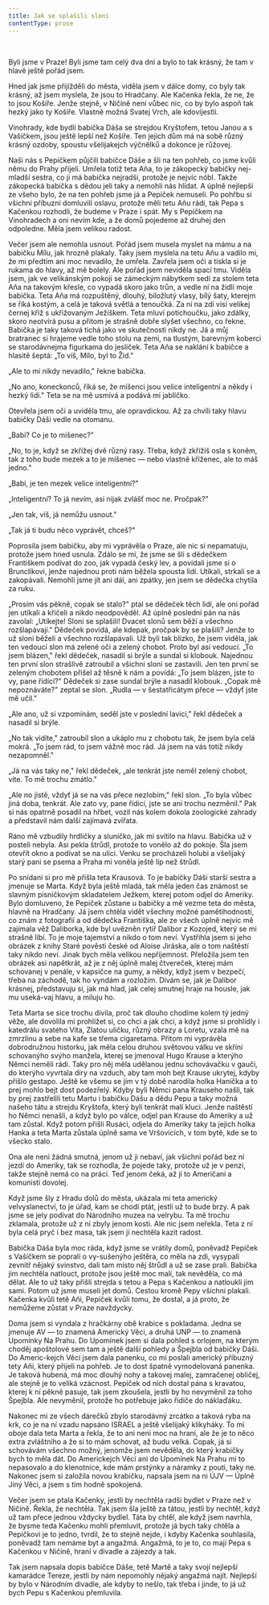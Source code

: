 ```yaml
---
title: Jak se splašili sloni
contentType: prose
---
```


 

Byli jsme v Praze! Byli jsme tam celý dva dni a bylo to tak krásný, že tam v hlavě ještě pořád jsem.

Hned jak jsme přijížděli do města, viděla jsem v dálce domy, co byly tak krásný, až jsem myslela, že jsou to Hradčany. Ale Kačenka řekla, že ne, že to jsou Košíře. Jenže stejně, v Ničíně není vůbec nic, co by bylo aspoň tak hezký jako ty Košíře. Vlastně možná Svatej Vrch, ale kdovíjestli.

Vinohrady, kde bydlí babička Dáša se strejdou Kryštofem, tetou Janou a s Vašíčkem, jsou ještě lepší než Košíře. Ten jejich dům má na sobě různý krásný ozdoby, spoustu všelijakejch výčnělků a dokonce je růžovej.

Naši nás s Pepíčkem půjčili babičce Dáše a šli na ten pohřeb, co jsme kvůli němu do Prahy přijeli. Umřela totiž teta Aňa, to je zákopecký babičky nej-mladší sestra, co ji má babička nejradši, protože je nejvíc nóbl. Takže zákopecká babička s dědou jeli taky a nemohli nás hlídat. A úplně nejlepší ze všeho bylo, že na ten pohřeb jsme já a Pepíček nemuseli. Po pohřbu si všichni příbuzní domluvili oslavu, protože měli tetu Aňu rádi, tak Pepa s Kačenkou rozhodli, že budeme v Praze i spát. My s Pepíčkem na Vinohradech a oni nevím kde, a že domů pojedeme až druhej den odpoledne. Měla jsem velikou radost.

Večer jsem ale nemohla usnout. Pořád jsem musela myslet na mámu a na babičku Mílu, jak hrozně plakaly. Taky jsem myslela na tetu Aňu a vadilo mi, že mi předtím ani moc nevadilo, že umřela. Zavřela jsem oči a tiskla si je rukama do hlavy, až mě bolely. Ale pořád jsem neviděla spací tmu. Viděla jsem, jak ve velikánským pokoji se zámeckým nábytkem sedí za stolem teta Aňa na takovým křesle, co vypadá skoro jako trůn, a vedle ní na židli moje babička. Teta Aňa má rozpuštěný, dlouhý, bíložlutý vlasy, bílý šaty, kterejm se říká kostým, a celá je taková světlá a tenoučká. Za ní na zdi visí velikej černej kříž s ukřižovaným Ježíškem. Teta mluví potichoučku, jako zdálky, skoro neotvírá pusu a přitom je strašně dobře slyšet všechno, co řekne. Babička je taky taková tichá jako ve skutečnosti nikdy ne. Já a můj bratranec si hrajeme vedle toho stolu na zemi, na tlustým, barevným koberci se starodávnejma figurkama do jesliček. Teta Aňa se naklání k babičce a hlasitě šeptá: „To víš, Mílo, byl to Žid."

„Ale to mi nikdy nevadilo," řekne babička.

„No ano, koneckonců, říká se, že míšenci jsou velice inteligentní a někdy i hezký lidi." Teta se na mě usmívá a podává mi jablíčko.

Otevřela jsem oči a uviděla tmu, ale opravdickou. Až za chvíli taky hlavu babičky Dáši vedle na otomanu.

„Babi? Co je to míšenec?"

„No, to je, když se zkřížej dvě různý rasy. Třeba, když zkřížíš osla s koněm, tak z toho bude mezek a to je míšenec — nebo vlastně kříženec, ale to máš jedno."

„Babi, je ten mezek velice inteligentní?"

„Inteligentní? To já nevím, asi nijak zvlášť moc ne. Pročpak?"

„Jen tak, víš, já nemůžu usnout."

„Tak já ti budu něco vyprávět, chceš?"

Poprosila jsem babičku, aby mi vyprávěla o Praze, ale nic si nepamatuju, protože jsem hned usnula. Zdálo se mi, že jsme se šli s dědečkem Františkem podívat do zoo, jak vypadá český lev, a povídali jsme si o Brunclíkovi, jenže najednou proti nám běžela spousta lidí. Utíkali, strkali se a zakopávali. Nemohli jsme jít ani dál, ani zpátky, jen jsem se dědečka chytila za ruku.

„Prosím vás pěkně, copak se stalo?" ptal se dědeček těch lidí, ale oni pořád jen utíkali a křičeli a nikdo neodpověděl. Až úplně poslední pán na nás zavolal: „Utíkejte! Sloni se splašili! Dvacet slonů sem běží a všechno rozšlapávají." Dědeček povídá, ale kdepak, pročpak by se plašili? Jenže to už sloni běželi a všechno rozšlapávali. Už byli tak blízko, že jsem viděla, jak ten vedoucí slon má zelené oči a zelený chobot. Proto byl asi vedoucí. „To jsem blázen," řekl dědeček, nasadil si brýle a sundal si klobouk. Najednou ten první slon strašlivě zatroubil a všichni sloni se zastavili. Jen ten první se zeleným chobotem přišel až těsně k nám a povídá: „To jsem blázen, jste to vy, pane řídící?" Dědeček si zase sundal brýle a nasadil klobouk. „Copak mě nepoznáváte?" zeptal se slon. „Rudla — v šestatřicátym přece — vždyť jste mě učil."

„Ale ano, už si vzpomínám, seděl jste v poslední lavici," řekl dědeček a nasadil si brýle.

„No tak vidíte," zatroubil slon a ukáplo mu z chobotu tak, že jsem byla celá mokrá. „To jsem rád, to jsem vážně moc rád. Já jsem na vás totiž nikdy nezapomněl."

„Já na vás taky ne," řekl dědeček, „ale tenkrát jste neměl zelený chobot, víte. To mě trochu zmátlo."

„Ale no jistě, vždyť já se na vás přece nezlobím," řekl slon. „To byla vůbec jiná doba, tenkrát. Ale zato vy, pane řídící, jste se ani trochu nezměnil." Pak si nás opatrně posadil na hřbet, vozil nás kolem dokola zoologické zahrady a představil nám další zajímavá zvířata.

Ráno mě vzbudily hrdličky a sluníčko, jak mi svítilo na hlavu. Babička už v posteli nebyla. Asi pekla štrůdl, protože to vonělo až do pokoje. Šla jsem otevřít okno a podívat se na ulici. Venku se procházeli holubi a všelijaký starý pani se psema a Praha mi voněla ještě líp než štrůdl.

Po snídani si pro mě přišla teta Krausová. To je babičky Dáši starší sestra a jmenuje se Marta. Když byla ještě mladá, tak měla jeden čas známost se slavným písničkovým skladatelem Ježkem, kterej potom odjel do Ameriky. Bylo domluveno, že Pepíček zůstane u babičky a mě vezme teta do města, hlavně na Hradčany. Já jsem chtěla vidět všechny možné pamětihodnosti, co znám z fotografií a od dědečka Františka, ale ze všech úplně nejvíc mě zajímala věž Daliborka, kde byl uvězněn rytíř Dalibor z Kozojed, který se mi strašně líbí. To je moje tajemství a nikdo o tom neví. Vystřihla jsem si jeho obrázek z knihy Staré pověsti české od Aloise Jiráska, ale o tom naštěstí taky nikdo neví. Jinak bych měla velikou nepříjemnost. Přeložila jsem ten obrázek asi napětkrát, až je z něj úplně malej čtvereček, kterej mám schovanej v penále, v kapsičce na gumy, a někdy, když jsem v bezpečí, třeba na záchodě, tak ho vyndám a rozložím. Dívám se, jak je Dalibor krásnej, představuju si, jak má hlad, jak celej smutnej hraje na housle, jak mu useká-vaj hlavu, a miluju ho.

Teta Marta se sice trochu divila, proč tak dlouho chodíme kolem tý jedný věže, ale dovolila mi prohlížet si, co chci a jak chci, a když jsme si prohlídly i katedrálu svatého Víta, Zlatou uličku, různý obrazy a Loretu, vzala mě na zmrzlinu a sebe na kafe se třema cigaretama. Přitom mi vyprávěla dobrodružnou historku, jak měla celou druhou světovou válku ve skříni schovanýho svýho manžela, kterej se jmenoval Hugo Krause a kterýho Němci neměli rádi. Taky pro něj měla udělanou jednu schovávačku v gauči, do kterýho vyvrtala díry na vzduch, aby tam moh bejt Krause ukrytej, kdyby přišlo gestapo. Ještě ke všemu se jim v tý době narodila holka Hanička a to prej mohlo bejt dost podezřelý. Kdyby byli Němci pana Krauseho našli, tak by prej zastřelili tetu Martu i babičku Dášu a dědu Pepu a taky možná našeho tátu a strejdu Kryštofa, který byli tenkrát malí kluci. Jenže naštěstí ho Němci nenašli, a když bylo po válce, odjel pan Krause do Ameriky a už tam zůstal. Když potom přišli Rusáci, odjela do Ameriky taky ta jejich holka Hanka a teta Marta zůstala úplně sama ve Vršovicích, v tom bytě, kde se to všecko stalo.

Ona ale neni žádná smutná, jenom už ji nebaví, jak všichni pořád bez ní jezdí do Ameriky, tak se rozhodla, že pojede taky, protože už je v penzi, takže stejně nemá co na práci. Teď jenom čeká, až jí to Američani a komunisti dovolej.

Když jsme šly z Hradu dolů do města, ukázala mi teta americký velvyslanectví, to je úřad, kam se chodí ptát, jestli už to bude brzy. A pak jsme se jely podívat do Národního muzea na velrybu. Ta mě trochu zklamala, protože už z ní zbyly jenom kosti. Ale nic jsem neřekla. Teta z ní byla celá pryč i bez masa, tak jsem jí nechtěla kazit radost.

Babička Dáša byla moc ráda, když jsme se vrátily domů, poněvadž Pepíček s Vašíčkem se poprali o vy-sušenýho ještěra, co měla na zdi, vysypali zevnitř nějaký svinstvo, dali tam místo něj štrůdl a už se zase prali. Babička jim nechtěla natlouct, protože jsou ještě moc malí, tak nevěděla, co má dělat. Ale to už taky přišli strejda s tetou a Pepa s Kačenkou a natloukli jim sami. Potom už jsme museli jet domů. Cestou kromě Pepy všichni plakali. Kačenka kvůli tetě Aňi, Pepíček kvůli tomu, že dostal, a já proto, že nemůžeme zůstat v Praze navždycky.

Doma jsem si vyndala z hračkárny obě krabice s pokladama. Jedna se jmenuje AV — to znamená Americký Věci, a druhá UNP — to znamená Upomínky Na Prahu. Do Upomínek jsem si dala pohled s orlojem, na kterým choděj apoštolové sem tam a ještě další pohledy a Špejbla od babičky Dáši. Do Americ-kejch Věcí jsem dala panenku, co mi poslali americký příbuzný tety Aňi, který přijeli na pohřeb. Je to dost špatně vymodelovaná panenka. Je taková hubená, má moc dlouhý nohy a takovej malej, zamračenej obličej, ale stejně je to veliká vzácnost. Pepíček od nich dostal pána s kravatou, kterej k ní pěkně pasuje, tak jsem zkoušela, jestli by ho nevyměnil za toho Špejbla. Ale nevyměnil, protože ho potřebuje jako řidiče do náklaďáku.

Nakonec mi ze všech dárečků zbylo starodávný zrcátko a taková ryba na krk, co je na ní vzadu napsáno ISRAEL a ještě všelijaký klikyháky. To mi oboje dala teta Marta a řekla, že to ani neni moc na hraní, ale že je to něco extra zvláštního a že si to mám schovat, až budu velká. Copak, já si schovávám všechno možný, jenomže jsem nevěděla, do který krabičky bych to měla dát. Do Americkejch Věcí ani do Upomínek Na Prahu mi to nepasovalo a do klenotnice, kde mám prstýnky a náramky z pouti, taky ne. Nakonec jsem si založila novou krabičku, napsala jsem na ni ÚJV — Úplně Jiný Věci, a jsem s tim hodně spokojená.

Večer jsem se ptala Kačenky, jestli by nechtěla radši bydlet v Praze než v Ničíně. Řekla, že nechtěla. Tak jsem šla ještě za tátou, jestli by nechtěl, když už tam přece jednou vždycky bydlel. Táta by chtěl, ale když jsem navrhla, že bysme teda Kačenku mohli přemluvit, protože já bych taky chtěla a Pepíčkovi je to jedno, tvrdil, že to stejně nejde, i kdyby Kačenka souhlasila, poněvadž tam nemáme byt a angažmá. Angažmá, to je to, co mají Pepa s Kačenkou v Ničíně, hraní v divadle a zájezdy a tak.

Tak jsem napsala dopis babičce Dáše, tetě Martě a taky svojí nejlepší kamarádce Tereze, jestli by nám nepomohly nějaký angažmá najít. Nejlepší by bylo v Národním divadle, ale kdyby to nešlo, tak třeba i jinde, to já už bych Pepu s Kačenkou přemluvila.
